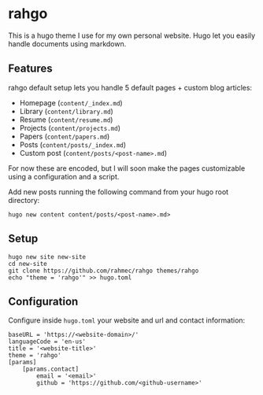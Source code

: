 # rahgo 

This is a hugo theme I use for my own personal website.
Hugo let you easily handle documents using markdown.

## Features

rahgo default setup lets you handle 5 default pages + custom blog articles:

- Homepage (`content/_index.md`)
- Library (`content/library.md`)
- Resume (`content/resume.md`)
- Projects (`content/projects.md`)
- Papers (`content/papers.md`)
- Posts (`content/posts/_index.md`)
- Custom post (`content/posts/<post-name>.md`)

For now these are encoded, but I will soon make the pages customizable using a configuration and a script.

Add new posts running the following command from your hugo root directory:

`hugo new content content/posts/<post-name>.md>`

## Setup 

```
hugo new site new-site
cd new-site
git clone https://github.com/rahmec/rahgo themes/rahgo
echo "theme = 'rahgo'" >> hugo.toml
```

## Configuration

Configure inside `hugo.toml` your website and url and contact information:

```
baseURL = 'https://<website-domain>/'
languageCode = 'en-us'
title = '<website-title>'
theme = 'rahgo'
[params]
    [params.contact]
        email = '<email>'
        github = 'https://github.com/<github-username>'
```
